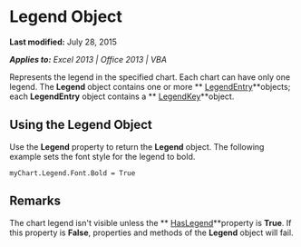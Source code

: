 
# Legend Object

 **Last modified:** July 28, 2015

 _**Applies to:** Excel 2013 | Office 2013 | VBA_

Represents the legend in the specified chart. Each chart can have only one legend. The  **Legend** object contains one or more ** [LegendEntry](a242fdab-ebb4-f5de-04ae-d6b70cea1640.md)**objects; each  **LegendEntry** object contains a ** [LegendKey](ab90cb64-1f81-dfcb-7542-cba68964acba.md)**object.


## Using the Legend Object

Use the  **Legend** property to return the **Legend** object. The following example sets the font style for the legend to bold.


```
myChart.Legend.Font.Bold = True
```


## Remarks

The chart legend isn't visible unless the  ** [HasLegend](b4dbef39-9d83-2f6e-fe06-8ca38cceeeec.md)**property is  **True**. If this property is  **False**, properties and methods of the  **Legend** object will fail.

